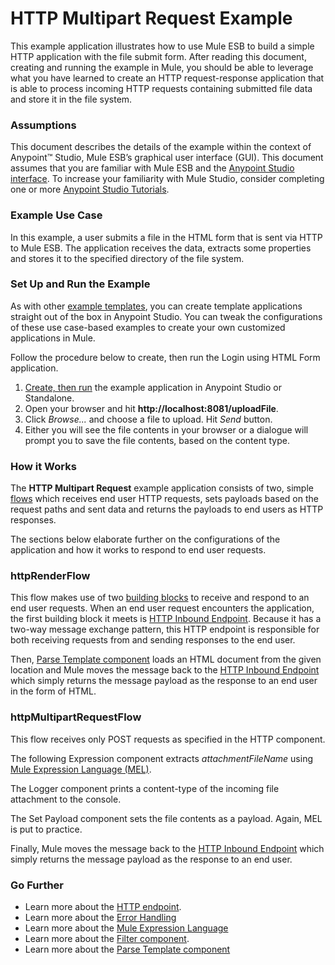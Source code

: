 # HTTP Multipart Request Example

This example application illustrates how to use Mule ESB to build a simple HTTP application with the file submit form. After reading this document, creating and running the example in Mule, you should be able to leverage what you have learned to create an HTTP request-response application that is able to process incoming HTTP requests containing submitted file data and store it in the file system.

### Assumptions

This document describes the details of the example within the context of Anypoint™ Studio, Mule ESB’s graphical user interface (GUI). This document assumes that you are familiar with Mule ESB and the [Anypoint Studio interface](http://www.mulesoft.org/documentation/display/current/Anypoint+Studio+Essentials). To increase your familiarity with Mule Studio, consider completing one or more [Anypoint Studio Tutorials](http://www.mulesoft.org/documentation/display/current/Basic+Studio+Tutorial).

### Example Use Case

In this example, a user submits a file in the HTML form that is sent via HTTP to Mule ESB. The application receives the data, extracts some properties and stores it to the specified directory of the file system. 

### Set Up and Run the Example

As with other [example templates](http://www.mulesoft.org/documentation/display/current/Mule+Examples), you can create template applications straight out of the box in Anypoint Studio. You can tweak the configurations of these use case-based examples to create your own customized applications in Mule.

Follow the procedure below to create, then run the Login using HTML Form application.

1. [Create, then run](http://www.mulesoft.org/documentation/display/current/Mule+Examples#MuleExamples-CreateandRunExampleApplications) the example application in Anypoint Studio or Standalone.
1. Open your browser and hit **http://localhost:8081/uploadFile**.
2. Click *Browse...* and choose a file to upload. Hit *Send* button. 
1. Either you will see the file contents in your browser or a dialogue will prompt you to save the file contents, based on the content type.

### How it Works

The **HTTP Multipart Request** example application consists of two, simple [flows](http://www.mulesoft.org/documentation/display/current/Mule+Application+Architecture) which receives end user HTTP requests, sets payloads based on the request paths and sent data and returns the payloads to end users as HTTP responses.

The sections below elaborate further on the configurations of the application and how it works to respond to end user requests.

### httpRenderFlow

This flow makes use of two [building blocks](http://www.mulesoft.org/documentation/display/current/Elements+in+a+Mule+Flow) to receive and respond to an end user requests. When an end user request encounters the application, the first building block it meets is [HTTP Inbound Endpoint](http://www.mulesoft.org/documentation/display/current/HTTP+Connector). Because it has a two-way message exchange pattern, this HTTP endpoint is responsible for both receiving requests from and sending responses to the end user.

Then, [Parse Template component](http://www.mulesoft.org/documentation/display/current/Parse+Template+Reference) loads an HTML document from the given location and Mule moves the message back to the [HTTP Inbound Endpoint](http://www.mulesoft.org/documentation/display/current/HTTP+Connector) which simply returns the message payload as the response to an end user in the form of HTML.

### httpMultipartRequestFlow

This flow receives only POST requests as specified in the HTTP component. 

The following Expression component extracts *attachmentFileName* using [Mule Expression Language (MEL)](http://www.mulesoft.org/documentation/display/current/Mule+Expression+Language+MEL). 

The Logger component prints a content-type of the incoming file attachment to the console. 

The Set Payload component sets the file contents as a payload. Again, MEL is put to practice. 

Finally, Mule moves the message back to the [HTTP Inbound Endpoint](http://www.mulesoft.org/documentation/display/current/HTTP+Connector) which simply returns the message payload as the response to an end user.
  
### Go Further

- Learn more about the [HTTP endpoint](http://www.mulesoft.org/documentation/display/current/HTTP+Connector).
- Learn more about the [Error Handling](http://www.mulesoft.org/documentation/display/current/Error+Handling)
- Learn more about the [Mule Expression Language](http://www.mulesoft.org/documentation/display/current/Mule+Expression+Language+MEL) 
- Learn more about the [Filter component](http://www.mulesoft.org/documentation/display/current/Filters).
- Learn more about the [Parse Template component](http://www.mulesoft.org/documentation/display/current/Parse+Template+Reference)